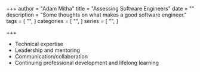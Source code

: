 +++
author = "Adam Mitha"
title = "Assessing Software Engineers"
date = ""
description = "Some thoughts on what makes a good software engineer."
tags = [
    "",
]
categories = [
    "",
]
series = [
  "",
]

+++

- Technical expertise
- Leadership and mentoring
- Communication/collaboration
- Continuing professional development and lifelong learning